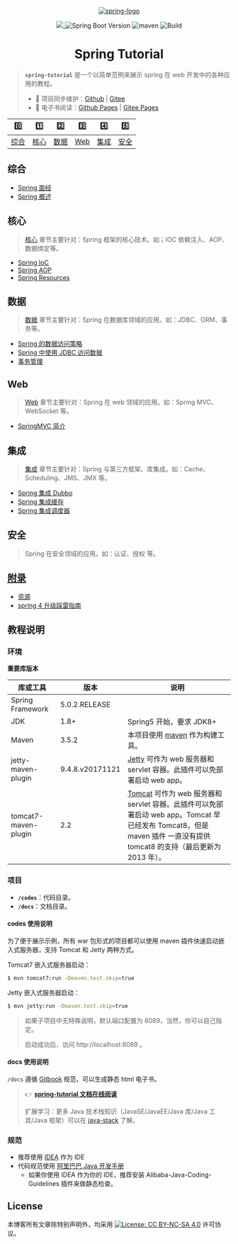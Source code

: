 <p align="center">
    <a href="https://spring.io/projects/spring-framework" target="_blank" rel="noopener noreferrer">
        <img src="http://dunwu.test.upcdn.net/common/logo/spring.png" alt="spring-logo">
    </a>
</p>

<p align="center">
    <a href="https://creativecommons.org/licenses/by-sa/4.0/" target="_blank" rel="noopener noreferrer">
        <img src="https://badgen.net/github/license/dunwu/spring-tutorial">
    </a>
    <img alt="Spring Boot Version" src="https://img.shields.io/badge/spring-5.0.2.RELEASE-blue">
    <img src="https://img.shields.io/badge/maven-v3.6.0-blue" alt="maven">
    <img alt="Build" src="https://api.travis-ci.com/dunwu/spring-tutorial.svg?branch=master">
</p>

<h1 align="center">Spring Tutorial</h1>

> **`spring-tutorial`** 是一个以简单范例来展示 spring 在 web 开发中的各种应用的教程。
>
> - 🔁 项目同步维护：[Github](https://github.com/dunwu/spring-tutorial/) | [Gitee](https://gitee.com/turnon/spring-tutorial/)
> - 📖 电子书阅读：[Github Pages](https://dunwu.github.io/spring-tutorial/) | [Gitee Pages](http://turnon.gitee.io/spring-tutorial/)

|      0️⃣       |      1️⃣       |      2️⃣       |     3️⃣      |      4️⃣       |      5️⃣       |
| :-----------: | :-----------: | :-----------: | :---------: | :-----------: | :-----------: |
| [综合](#综合) | [核心](#核心) | [数据](#数据) | [Web](#Web) | [集成](#集成) | [安全](#安全) |

## 综合

- [Spring 面经](docs/spring-interview.md)
- [Spring 概述](docs/spring-overview.md)

## 核心

> [核心](docs/core/README.md) 章节主要针对：Spring 框架的核心技术。如；IOC 依赖注入、AOP、数据绑定等。

- [Spring IoC](docs/core/ioc.md)
- [Spring AOP](docs/core/aop.md)
- [Spring Resources](docs/core/spring-and-resources.md)

## 数据

> [数据](docs/data/README.md) 章节主要针对：Spring 在数据库领域的应用。如：JDBC、ORM、事务等。

- [Spring 的数据访问策略](docs/data/data-access-in-spring.md)
- [Spring 中使用 JDBC 访问数据](docs/data/spring-and-jdbc.md)
- [事务管理](docs/data/transaction.md)

## Web

> [Web](docs/web/README.md) 章节主要针对：Spring 在 web 领域的应用。如：Spring MVC、WebSocket 等。

- [SpringMVC 简介](docs/web/spring-mvc-introduction.md)

## 集成

> [集成](docs/integration/README.md) 章节主要针对：Spring 与第三方框架、库集成。如：Cache、Scheduling、JMS、JMX 等。

- [Spring 集成 Dubbo](docs/integration/spring-and-dubbo.md)
- [Spring 集成缓存](docs/integration/spring-and-cache.md)
- [Spring 集成调度器](docs/integration/spring-and-scheduler.md)

## 安全

> Spring 在安全领域的应用。如：认证、授权 等。

## [附录](docs/appendix/README.md)

- [资源](docs/appendix/resources.md)
- [spring 4 升级踩雷指南](docs/appendix/spring4-upgrade.md)

## 教程说明

### 环境

**重要库版本**

| 库或工具             | 版本            | 说明                                                                                                                                                                                                          |
| -------------------- | --------------- | ------------------------------------------------------------------------------------------------------------------------------------------------------------------------------------------------------------- |
| Spring Framework     | 5.0.2.RELEASE   |                                                                                                                                                                                                               |
| JDK                  | 1.8+            | Spring5 开始，要求 JDK8+                                                                                                                                                                                      |
| Maven                | 3.5.2           | 本项目使用 [maven](https://maven.apache.org/index.html) 作为构建工具。                                                                                                                                        |
| jetty-maven-plugin   | 9.4.8.v20171121 | [Jetty](http://www.eclipse.org/jetty/) 可作为 web 服务器和 servlet 容器。此插件可以免部署启动 web app。                                                                                                       |
| tomcat7-maven-plugin | 2.2             | [Tomcat](https://tomcat.apache.org/index.html) 可作为 web 服务器和 servlet 容器。此插件可以免部署启动 web app。Tomcat 早已经发布 Tomcat8，但是 maven 插件 一直没有提供 tomcat8 的支持（最后更新为 2013 年）。 |

### 项目

- **`/codes`**：代码目录。
- **`/docs`**：文档目录。

#### codes 使用说明

为了便于展示示例，所有 war 包形式的项目都可以使用 maven 插件快速启动嵌入式服务器，支持 Tomcat 和 Jetty 两种方式。

Tomcat7 嵌入式服务器启动：

```bash
$ mvn tomcat7:run -Dmaven.test.skip=true
```

Jetty 嵌入式服务器启动：

```bash
$ mvn jetty:run -Dmaven.test.skip=true
```

> 如果子项目中无特殊说明，默认端口配置为 8089，当然，你可以自己指定。
>
> 启动成功后，访问 http://localhost:8089 。

#### docs 使用说明

`/docs` 遵循 [Gitbook](https://github.com/GitbookIO/gitbook) 规范，可以生成静态 html 电子书。

> :point_right: [**spring-tutorial 文档在线阅读**](https://dunwu.github.io/spring-tutorial/)
>
> 扩展学习：更多 Java 技术栈知识（JavaSE/JavaEE/Java 库/Java 工具/Java 框架）可以在 [java-stack](https://github.com/dunwu/java-stack) 了解。

### 规范

- 推荐使用 [IDEA](https://www.jetbrains.com/idea/) 作为 IDE
- 代码规范使用 [阿里巴巴 Java 开发手册](https://github.com/alibaba/p3c)
  - 如果你使用 IDEA 作为你的 IDE，推荐安装 Alibaba-Java-Coding-Guidelines 插件来做静态检查。

## License

本博客所有文章除特别声明外，均采用 [![License: CC BY-NC-SA 4.0](https://licensebuttons.net/l/by-nc-sa/4.0/80x15.png)](https://creativecommons.org/licenses/by-nc-sa/4.0/) 许可协议。
